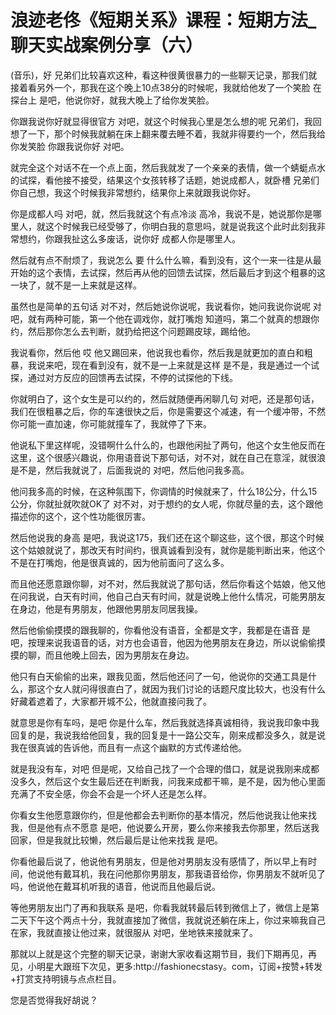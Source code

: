 # 浪迹老佟《短期关系》课程：短期方法_聊天实战案例分享（六）

(音乐)，好 兄弟们比较喜欢这种，看这种很黄很暴力的一些聊天记录，那我们就接着看另外一个，那我在这个晚上10点38分的时候呢，我就给他发了一个笑脸 在探台上 是吧，他说你好，就我大晚上了给你发笑脸。

你跟我说你好就显得很官方 对吧，就这个时候我心里是怎么想的呢 兄弟们，我回想了一下，那个时候我就躺在床上翻来覆去睡不着，我就非得要约一个，然后我给你发笑脸 你跟我说你好 对吧。

就完全这个对话不在一个点上面，然后我就发了一个亲亲的表情，做一个蜻蜓点水的试探，看他接不接受，结果这个女孩转移了话题，她说成都人，就卧槽 兄弟们你自己想，我这个时候我非常想约，结果你上来就跟我说你好。

你是成都人吗 对吧，就，然后我就这个有点冷淡 高冷，我说不是，她说那你是哪里人，就这个时候我已经受够了，你明白我的意思吗，就是说我这个此时此刻我非常想约，你跟我扯这么多废话，说你好 成都人你是哪里人。

然后就有点不耐烦了，我说怎么 要 什么什么嘛，看到没有，这个一来一往是从最开始的这个表情，去试探，然后再从他的回馈去试探，然后最后才到这个粗暴的这一块了，就不是一上来就是这样。

虽然也是简单的五句话 对不对，然后她说你说呢，我说看你，她问我说你说呢 对吧，就有两种可能，第一个他在调戏你，就打嘴炮 知道吗，第二个就真的想跟你约，然后那你怎么去判断，就扔给把这个问题踢皮球，踢给他。

我说看你，然后他 哎 他又踢回来，他说我也看你，然后我是就更加的直白和粗暴，我说来吧，现在看到没有，就不是一上来就是这样 是不是，我是通过一个试探，通过对方反应的回馈再去试探，不停的试探他的下线。

你就明白了，这个女生是可以约的，然后就随便再闲聊几句 对吧，还是那句话，我们在很粗暴之后，你的车速很快之后，你是需要这个减速，有一个缓冲带，不然你可能一直加速，你可能就撞车了，我就停了下来。

他说私下里这样呢，没错啊什么什么的，也跟他闲扯了两句，他这个女生他反而在这里，这个很感兴趣说，你用语音说下那句话，对不对，就在自己在意淫，就很浪 是不是，然后我就说了，后面我说的 对吧，然后他问我多高。

他问我多高的时候，在这种氛围下，你调情的时候就来了，什么18公分，什么15公分，你就扯就吹就OK了 对不对，对于想约的女人呢，你就尽量的去，这个跟他描述你的这个，这个性功能很厉害。

然后他说我的身高 是吧，我说这175，我们还在这个聊这些，这个很，那这个时候这个姑娘就说了，那改天有时间约，很真诚看到没有，就你是能判断出来，他这个不是在打嘴炮，他是很真诚的，因为他前面问了这么多。

而且他还愿意跟你聊，对不对，然后我就说了那句话，然后你看这个姑娘，他又他在问我说，白天有时间，他自己白天有时间，就是说晚上他什么情况，可能男朋友在身边，他是有男朋友，他跟他男朋友同居我操。

然后他偷偷摸摸的跟我聊的，你看他没有语音，全都是文字，我都是在语音 是吧，按理来说我语音的话，对方也会语音，他因为他男朋友在身边，所以说偷偷摸摸的聊，而且他晚上回去，因为男朋友在身边。

他只有白天偷偷的出来，跟我见面，然后他还问了一句，他说你的交通工具是什么，那这个女人就问得很直白了，就因为我们讨论的话题尺度比较大，也没有什么好藏着遮着了，大家都开城不公，他就直接问我了。

就意思是你有车吗，是吧 你是什么车，然后我就选择真诚相待，我说我印象中我回复的是，我说我给他回复，我的回复是十一路公交车，刚来成都没多久，就是说我在很真诚的告诉他，而且有一点这个幽默的方式传递给他。

就是我没有车，对吧 但是呢，又给自己找了一个合理的借口，就是说我刚来成都没多久，然后这个女生最后还在判断我，问我来成都干嘛，是不是，因为他心里面充满了不安全感，你会不会是一个坏人还是怎么样。

你看女生他愿意跟你约，但是他都会去判断你的基本情况，然后他说我让他来找我，但是他有点不愿意 是吧，他说要么开房，要么你来接我去你那里，然后送我回家，但是我就比较懒，然后最后是让他来找我 是吧。

你看他最后说了，他说他有男朋友，但是他对男朋友没有感情了，所以早上有时间，他说他有戴耳机，我在问他那你男朋友，那我语音给你，你男朋友不就听见了吗，他说他在戴耳机听我的语音，他说而且他最后说。

等他男朋友出门了再和我联系 是吧，你看我就转最后转到微信上了，微信上是第二天下午这个两点十分，我就直接加了微信，我就说还躺在床上，你过来嘛我自己在家，我就直接让他过来，就很服从 对吧，坐地铁来接就来了。

那就以上就是这个完整的聊天记录，谢谢大家收看这期节目，我们下期再见，再见，小明星大跟班下次见，更多:http://fashionecstasy。com，订阅+按赞+转发+打赏支持明镜与点点栏目。

您是否觉得我好胡说？